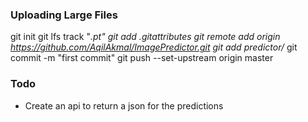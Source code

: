 ### Uploading Large Files
git init
git lfs track "*.pt"
git add .gitattributes
git remote add origin https://github.com/AqilAkmal/ImagePredictor.git
git add predictor/*
git commit -m "first commit"
git push --set-upstream origin master

### Todo
* Create an api to return a json for the predictions